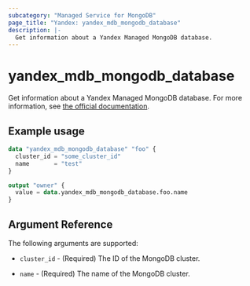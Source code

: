 ```yaml
---
subcategory: "Managed Service for MongoDB"
page_title: "Yandex: yandex_mdb_mongodb_database"
description: |-
  Get information about a Yandex Managed MongoDB database.
---
```



# yandex_mdb_mongodb_database




Get information about a Yandex Managed MongoDB database. For more information, see [the official documentation](https://cloud.yandex.com/docs/managed-mongodb/).

## Example usage

```terraform
data "yandex_mdb_mongodb_database" "foo" {
  cluster_id = "some_cluster_id"
  name       = "test"
}

output "owner" {
  value = data.yandex_mdb_mongodb_database.foo.name
}
```

## Argument Reference

The following arguments are supported:

* `cluster_id` - (Required) The ID of the MongoDB cluster.

* `name` - (Required) The name of the MongoDB cluster.
